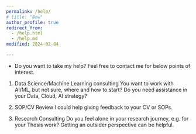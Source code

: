 ```yaml
---
permalink: /help/
# title: "Now"
author_profile: true
redirect_from: 
  - /help.html
  - /help.md
modified: 2024-02-04

---
```

<!-- About Aditya -->

* Do you want to take my help? Feel free to contact me for below points of interest.

1. Data Science/Machine Learning consulting
You want to work with AI/ML, but not sure, where and how to start?
Do you need assistance in your Data, Cloud, AI strategy?


2. SOP/CV Review
I could help giving feedback to your CV or SOPs.

3. Research Consulting
Do you feel alone in your research journey, e.g. for your Thesis work? 
Getting an outsider perspective can be helpful.